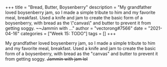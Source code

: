 +++
title = "Bread, Butter, Boysenberry"
description = "My grandfather loved boysenberry jam, so I made a simple tribute to him and my favorite meal, breakfast. Used a knife and jam to create the basic form of a boysenberry, with bread as the \\"canvas\\" and butter to prevent it from getting soggy. ~~Jammin with ..."
author = "vectorong#7566"
date = "2021-04-16"
categories = ["Week 15: TODO"]
tags = []
+++

My grandfather loved boysenberry jam, so I made a simple tribute to him and my favorite meal, breakfast. Used a knife and jam to create the basic form of a boysenberry, with bread as the "canvas" and butter to prevent it from getting soggy. ~~Jammin with jam lol~~
